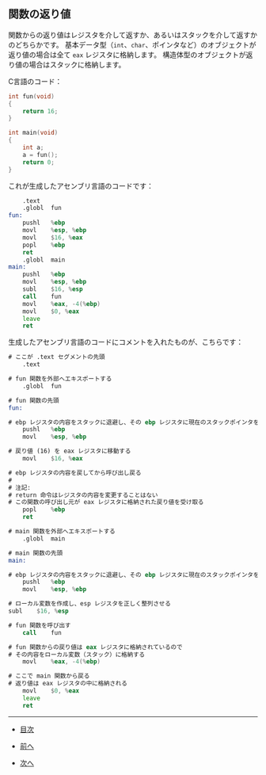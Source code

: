 ## 関数の返り値


関数からの返り値はレジスタを介して返すか、あるいはスタックを介して返すかのどちらかです。
基本データ型（``int``、``char``、ポインタなど）のオブジェクトが返り値の場合は全て ``eax`` レジスタに格納します。
構造体型のオブジェクトが返り値の場合はスタックに格納します。

C言語のコード：

```C
int fun(void)
{
	return 16;
}

int main(void)
{
	int a;
	a = fun();
	return 0;
}
```

これが生成したアセンブリ言語のコードです：

```asm
	.text
	.globl	fun
fun:
	pushl	%ebp
	movl	%esp, %ebp
	movl	$16, %eax
	popl	%ebp
	ret
	.globl	main
main:
	pushl	%ebp
	movl	%esp, %ebp
	subl	$16, %esp
	call	fun
	movl	%eax, -4(%ebp)
	movl	$0, %eax
	leave
	ret
```

生成したアセンブリ言語のコードにコメントを入れたものが、こちらです：

```asm
# ここが .text セグメントの先頭
	.text

# fun 関数を外部へエキスポートする
	.globl	fun

# fun 関数の先頭
fun:

# ebp レジスタの内容をスタックに退避し、その ebp レジスタに現在のスタックポインタを格納する
	pushl	%ebp
	movl	%esp, %ebp

# 戻り値 (16) を eax レジスタに移動する
	movl	$16, %eax

# ebp レジスタの内容を戻してから呼び出し戻る
#
# 注記:
# return 命令はレジスタの内容を変更することはない
# この関数の呼び出し元が eax レジスタに格納された戻り値を受け取る
	popl	%ebp
	ret

# main 関数を外部へエキスポートする
	.globl	main

# main 関数の先頭
main:

# ebp レジスタの内容をスタックに退避し、その ebp レジスタに現在のスタックポインタを格納する
	pushl	%ebp
	movl	%esp, %ebp

# ローカル変数を作成し、esp レジスタを正しく整列させる
subl	$16, %esp

# fun 関数を呼び出す
	call	fun

# fun 関数からの戻り値は eax レジスタに格納されているので
# その内容をローカル変数（スタック）に格納する
	movl	%eax, -4(%ebp)

# ここで main 関数から戻る
# 返り値は eax レジスタの中に格納される
	movl	$0, %eax
	leave
	ret
```

---

* [目次](/SUMMARY.md)

* [前へ](/ch12-01-parameter-passing.md)

* [次へ](/ch14-01-memory-allocation-for-structure.md)
